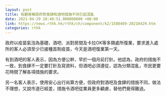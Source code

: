 ```yaml
---
layout: post
title: 有顧客稱政府對食肆和酒吧措施不同引起混亂
date: 2021-04-29 20:49:51.000000000 +08:00
link: https://news.rthk.hk/rthk/ch/component/k2/1588469-20210429.htm
categories: rthk
---
```


政府以疫苗氣泡為基礎，酒吧、派對房間及卡拉OK等多類處所復業，要求進入處所的客人必須至少已接種首劑疫苗，今天是酒吧復業第一天。

有到酒吧的客人表示，因為方便公幹，早於一個月前打針。他認為，政府的措施不一致，到食肆不一定要打針及寫資料，但酒吧必須遵從，認為分類混亂，市民更要花時間了解各項措施的要求。

另一名客人表示，使用安心出行尚算方便，但政府對酒吧及食肆的措施不同，做法不理想，又說市道已經差，措施令酒吧從業員更多顧慮，替他們覺得難過。
